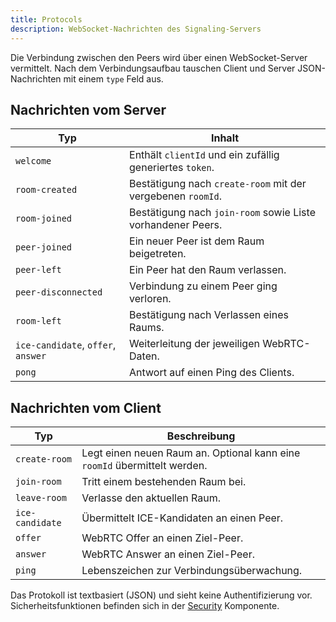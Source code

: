 ```yaml
---
title: Protocols
description: WebSocket-Nachrichten des Signaling-Servers
---
```


Die Verbindung zwischen den Peers wird über einen WebSocket-Server vermittelt. Nach dem Verbindungsaufbau tauschen Client und Server JSON-Nachrichten mit einem `type` Feld aus.

## Nachrichten vom Server

| Typ | Inhalt |
|-----|--------|
| `welcome` | Enthält `clientId` und ein zufällig generiertes `token`. |
| `room-created` | Bestätigung nach `create-room` mit der vergebenen `roomId`. |
| `room-joined` | Bestätigung nach `join-room` sowie Liste vorhandener Peers. |
| `peer-joined` | Ein neuer Peer ist dem Raum beigetreten. |
| `peer-left` | Ein Peer hat den Raum verlassen. |
| `peer-disconnected` | Verbindung zu einem Peer ging verloren. |
| `room-left` | Bestätigung nach Verlassen eines Raums. |
| `ice-candidate`, `offer`, `answer` | Weiterleitung der jeweiligen WebRTC-Daten. |
| `pong` | Antwort auf einen Ping des Clients. |

## Nachrichten vom Client

| Typ | Beschreibung |
|-----|-------------|
| `create-room` | Legt einen neuen Raum an. Optional kann eine `roomId` übermittelt werden. |
| `join-room` | Tritt einem bestehenden Raum bei. |
| `leave-room` | Verlasse den aktuellen Raum. |
| `ice-candidate` | Übermittelt ICE-Kandidaten an einen Peer. |
| `offer` | WebRTC Offer an einen Ziel-Peer. |
| `answer` | WebRTC Answer an einen Ziel-Peer. |
| `ping` | Lebenszeichen zur Verbindungsüberwachung. |

Das Protokoll ist textbasiert (JSON) und sieht keine Authentifizierung vor. Sicherheitsfunktionen befinden sich in der [Security](../features/security.md) Komponente.
